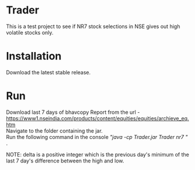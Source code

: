 # Trader
This is a test project to see if NR7 stock selections in NSE gives out high volatile stocks only.

# Installation
Download the latest stable release. 

# Run
Download last 7 days of bhavcopy Report from the url - https://www1.nseindia.com/products/content/equities/equities/archieve_eq.htm </br>
Navigate to the folder containing the jar. </br>
Run the following command in the console <i>"java -cp Trader.jar Trader nr7 <baseDir containing bhavcopy reports> <delta>" </i>.

NOTE: delta is a positive integer which is the previous day's minimum of the last 7 day's difference between the high and low.
